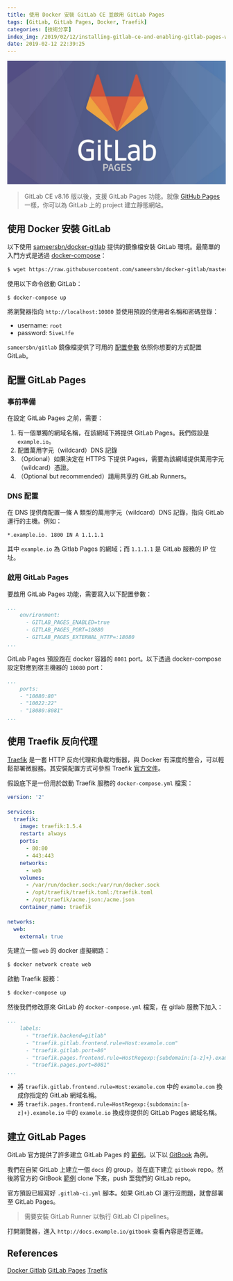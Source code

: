 ```yaml
---
title: 使用 Docker 安裝 GitLab CE 並啟用 GitLab Pages
tags: [GitLab, GitLab Pages, Docker, Traefik]
categories: [技術分享]
index_img: /2019/02/12/installing-gitlab-ce-and-enabling-gitlab-pages-with-docker/cover.jpg
date: 2019-02-12 22:39:25
---
```


![](/2019/02/12/installing-gitlab-ce-and-enabling-gitlab-pages-with-docker/cover.jpg)

> GitLab CE v8.16 版以後，支援 GitLab Pages 功能。就像 [GitHub Pages](https://pages.github.com/) 一樣，你可以為 GitLab 上的 project 建立靜態網站。

<!-- more -->

## 使用 Docker 安裝 GitLab

以下使用 [sameersbn/docker-gitlab](https://github.com/sameersbn/docker-gitlab) 提供的鏡像檔安裝 GitLab 環境。最簡單的入門方式是透過 [docker-compose](https://docs.docker.com/compose/)：

```bash
$ wget https://raw.githubusercontent.com/sameersbn/docker-gitlab/master/docker-compose.yml
```

使用以下命令啟動 GitLab：

```
$ docker-compose up
```

將瀏覽器指向 `http://localhost:10080` 並使用預設的使用者名稱和密碼登錄：

* username: `root`
* password: `5iveL!fe`

`sameersbn/gitlab` 鏡像檔提供了可用的 [配置參數](https://github.com/sameersbn/docker-gitlab#available-configuration-parameters) 依照你想要的方式配置 GitLab。

## 配置 GitLab Pages

### 事前準備

在設定 GitLab Pages 之前，需要：

1. 有一個單獨的網域名稱，在該網域下將提供 GitLab Pages。我們假設是 `example.io`。
2. 配置萬用字元（wildcard）DNS 記錄
3. （Optional）如果決定在 HTTPS 下提供 Pages，需要為該網域提供萬用字元（wildcard）憑證。
4. （Optional but recommended）請用共享的 GitLab Runners。

### DNS 配置

在 DNS 提供商配置一條 A 類型的萬用字元（wildcard）DNS 記錄，指向 GitLab 運行的主機。例如：

```
*.example.io. 1800 IN A 1.1.1.1
```

其中 `example.io` 為 Gitlab Pages 的網域；而 `1.1.1.1` 是 GitLab 服務的 IP 位址。

### 啟用 GitLab Pages

要啟用 GitLab Pages 功能，需要寫入以下配置參數：

```yml
...
    envrironment:
      - GITLAB_PAGES_ENABLED=true
      - GITLAB_PAGES_PORT=18080
      - GITLAB_PAGES_EXTERNAL_HTTP=:18080
...
```

GitLab Pages 預設跑在 docker 容器的 `8081` port。以下透過 docker-compose 設定對應到宿主機器的 `18080` port：

```yml
...
    ports:
    - "10080:80"
    - "10022:22"
    - "18080:8081"
...
```

## 使用 Traefik 反向代理

[Traefik](https://traefik.io/) 是一套 HTTP 反向代理和負載均衡器，與 Docker 有深度的整合，可以輕鬆部署微服務。其安裝配置方式可參照 Traefik [官方文件](https://docs.traefik.io/user-guide/docker-and-lets-encrypt/)。

假設底下是一份用於啟動 Traefik 服務的 `docker-compose.yml` 檔案：

```yml
version: '2'

services:
  traefik:
    image: traefik:1.5.4
    restart: always
    ports:
      - 80:80
      - 443:443
    networks:
      - web
    volumes:
      - /var/run/docker.sock:/var/run/docker.sock
      - /opt/traefik/traefik.toml:/traefik.toml
      - /opt/traefik/acme.json:/acme.json
    container_name: traefik

networks:
  web:
    external: true
```

先建立一個 `web` 的 docker 虛擬網路：

```bash
$ docker network create web
```

啟動 Traefik 服務：

```bash
$ docker-compose up
```

然後我們修改原來 GitLab 的 `docker-compose.yml` 檔案，在 gitlab 服務下加入：

```yml
...
    labels:
      - "traefik.backend=gitlab"
      - "traefik.gitlab.frontend.rule=Host:examole.com"
      - "traefik.gitlab.port=80"
      - "traefik.pages.frontend.rule=HostRegexp:{subdomain:[a-z]+}.examole.io"
      - "traefik.pages.port=8081"
...
```

* 將 `traefik.gitlab.frontend.rule=Host:examole.com` 中的 `examole.com` 換成你指定的 GitLab 網域名稱。
* 將 `traefik.pages.frontend.rule=HostRegexp:{subdomain:[a-z]+}.examole.io` 中的 `examole.io` 換成你提供的 GitLab Pages 網域名稱。

## 建立 GitLab Pages

GitLab 官方提供了許多建立 GitLab Pages 的 [範例](https://gitlab.com/pages)。以下以 [GitBook](https://github.com/GitbookIO/gitbook) 為例。

我們在自架 GitLab 上建立一個 `docs` 的 group，並在底下建立 `gitbook` repo。然後將官方的 GitBook [範例](https://gitlab.com/pages/gitbook) clone 下來，push 至我們的 GitLab repo。

官方預設已經寫好 `.gitlab-ci.yml` 腳本。如果 GitLab CI 運行沒問題，就會部署至 GitLab Pages。

> 需要安裝 GitLab Runner 以執行 GitLab CI pipelines。

打開瀏覽器，進入 `http://docs.example.io/gitbook` 查看內容是否正確。

## References

[Docker Gitlab](http://www.damagehead.com/docker-gitlab/)
[GitLab Pages](https://docs.gitlab.com/ce/user/project/pages/index.html)
[Traefik](https://traefik.io/)